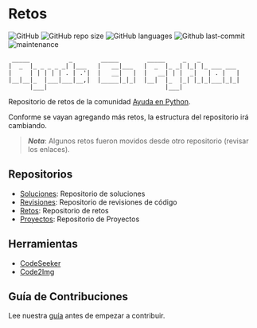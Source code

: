 # Retos

![GitHub](https://img.shields.io/github/license/AyudaEnPython/retos)
![GitHub repo size](https://img.shields.io/github/repo-size/AyudaEnPython/retos)
![GitHub languages](https://img.shields.io/github/languages/top/AyudaEnPython/retos)
![Github last-commit](https://img.shields.io/github/last-commit/AyudaEnPython/retos)
![maintenance](https://img.shields.io/maintenance/yes/2024)

     _____           _        _____        _____     _   _
    |  _  |_ _ _ _ _| |___   |   __|___   |  _  |_ _| |_| |_ ___ ___
    |     | | | | | . | .'|  |   __|   |  |   __| | |  _|   | . |   |
    |__|__|_  |___|___|__,|  |_____|_|_|  |__|  |_  |_| |_|_|___|_|_|
          |___|                                 |___|

Repositorio de retos de la comunidad [Ayuda en Python](https://www.facebook.com/groups/ayudaenpython/).

Conforme se vayan agregando más retos, la estructura del repositorio irá cambiando.

> **_Nota_**: Algunos retos fueron movidos desde otro repositorio (revisar los enlaces).

## Repositorios

- [Soluciones](https://github.com/AyudaEnPython/Soluciones): Repositorio de soluciones
- [Revisiones](https://github.com/AyudaEnPython/Revisiones): Repositorio de revisiones de código
- [Retos](https://github.com/AyudaEnPython/Retos): Repositorio de retos
- [Proyectos](https://github.com/AyudaEnPython/Proyectos): Repositorio de Proyectos

## Herramientas

- [CodeSeeker](https://leugimkm.github.io/codeseeker/)
- [Code2Img](https://leugimkm.github.io/code2img/)

## Guía de Contribuciones

Lee nuestra [guía](CONTRIBUTING.md) antes de empezar a contribuir.
